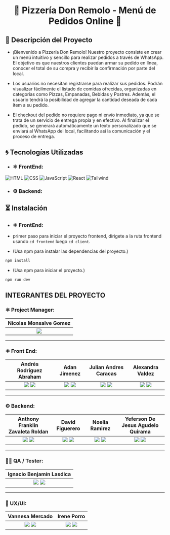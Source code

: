 <h1 align="center">🍕 Pizzería Don Remolo - Menú de Pedidos Online 🍕</h1>

## 📝 Descripción del Proyecto

- ¡Bienvenido a Pizzería Don Remolo! Nuestro proyecto consiste en crear un menú intuitivo y sencillo para realizar pedidos a través de WhatsApp. El objetivo es que nuestros clientes puedan armar su pedido en línea, conocer el total de su compra y recibir la confirmación por parte del local.

- Los usuarios no necesitan registrarse para realizar sus pedidos. Podrán visualizar fácilmente el listado de comidas ofrecidas, organizadas en categorías como Pizzas, Empanadas, Bebidas y Postres. Además, el usuario tendrá la posibilidad de agregar la cantidad deseada de cada ítem a su pedido.

- El checkout del pedido no requiere pago ni envío inmediato, ya que se trata de un servicio de entrega propia y en efectivo. Al finalizar el pedido, se generará automáticamente un texto personalizado que se enviará al WhatsApp del local, facilitando así la comunicación y el proceso de entrega.

## 🌀 Tecnologías Utilizadas

- ### ⚛️ FrontEnd:

![HTML](https://img.shields.io/badge/HTML5-E34F26?style=for-the-badge&logo=HTML5&logoColor=white) 
![CSS](https://img.shields.io/badge/CSS3-1572B6?style=for-the-badge&logo=CSS3&logoColor=white) 
![JavaScript](https://img.shields.io/badge/JavaScript-F7DF1E?style=for-the-badge&logo=JavaScript&logoColor=black) 
![React](https://img.shields.io/badge/React-61DAFB?style=for-the-badge&logo=React&logoColor=white) 
![Tailwind](https://img.shields.io/badge/-Tailwind-06B6D4?logo=tailwind-css&logoColor=white&style=for-the-badge)

- ### ⚙️ Backend:

## ⏳ Instalación

- ### ⚛️ FrontEnd:
- primer paso para iniciar el proyecto frontend, dirigete a la ruta frontend usando `cd frontend` luego `cd client`.

- (Usa npm para instalar las dependencias del proyecto.)

```bash
npm install
```

- (Usa npm para iniciar el proyecto.)

```bash
npm run dev
```


 ## INTEGRANTES DEL PROYECTO

  ### ⚛️ Project Manager:

| **Nicolas Monsalve Gomez**|
|:-:|
|<a href="https://www.linkedin.com/in/nicolas-monsalve23/"><img src="https://img.shields.io/badge/linkedin%20-%230077B5.svg?&style=for-the-badge&logo=linkedin&logoColor=white"/></a> |
<hr/>

 ### ⚛️ Front End:

| **Andrés Rodríguez Abraham**| **Adan Jimenez**| **Julian Andres Caracas**| **Alexandra Valdez**|
|:-:|:-:|:-:|:-:|
| <a href="https://github.com/AndresRodriguez-98"><img src="https://img.shields.io/badge/github-%23121011.svg?&style=for-the-badge&logo=github&logoColor=white"/></a> <a href="https://www.linkedin.com/in/andresrodriguezabraham1998"><img src="https://img.shields.io/badge/linkedin%20-%230077B5.svg?&style=for-the-badge&logo=linkedin&logoColor=white"/></a> | <a href="https://github.com/adanj27"><img src="https://img.shields.io/badge/github-%23121011.svg?&style=for-the-badge&logo=github&logoColor=white"/></a> <a href="https://www.linkedin.com/in/adan-jimenez-dev/"><img src="https://img.shields.io/badge/linkedin%20-%230077B5.svg?&style=for-the-badge&logo=linkedin&logoColor=white"/></a> | <a href="https://github.com/julianandrescaracas0623"><img src="https://img.shields.io/badge/github-%23121011.svg?&style=for-the-badge&logo=github&logoColor=white"/></a> <a href="https://www.linkedin.com/in/julian-andres-caracas-sanchez-23886b237"><img src="https://img.shields.io/badge/linkedin%20-%230077B5.svg?&style=for-the-badge&logo=linkedin&logoColor=white"/></a> | <a href="https://github.com/AlexandraValdez"><img src="https://img.shields.io/badge/github-%23121011.svg?&style=for-the-badge&logo=github&logoColor=white"/></a> <a href="https://www.linkedin.com/in/alexandravaldezs"><img src="https://img.shields.io/badge/linkedin%20-%230077B5.svg?&style=for-the-badge&logo=linkedin&logoColor=white"/></a> |
<hr/>

### ⚙️ Backend:

| **Anthony Franklin Zavaleta Roldan**| **David Figuerero**| **Noelia Ramirez**| **Yeferson De Jesus Agudelo Quirama**|
|:-:|:-:|:-:|:-:|
| <a href="https://github.com/One-For-Alls"><img src="https://img.shields.io/badge/github-%23121011.svg?&style=for-the-badge&logo=github&logoColor=white"/></a> <a href="https://www.linkedin.com/in/anthony-franklin-zavaleta-roldan-1a232523b"><img src="https://img.shields.io/badge/linkedin%20-%230077B5.svg?&style=for-the-badge&logo=linkedin&logoColor=white"/></a> | <a href="https://github.com/Davidfi34"><img src="https://img.shields.io/badge/github-%23121011.svg?&style=for-the-badge&logo=github&logoColor=white"/></a> <a href="https://www.linkedin.com/in/david-figuerero-developer"><img src="https://img.shields.io/badge/linkedin%20-%230077B5.svg?&style=for-the-badge&logo=linkedin&logoColor=white"/></a> | <a href="https://github.com/NoeliaDRamirez"><img src="https://img.shields.io/badge/github-%23121011.svg?&style=for-the-badge&logo=github&logoColor=white"/></a> <a href="https://www.linkedin.com/in/noelia-dolores-ramirez"><img src="https://img.shields.io/badge/linkedin%20-%230077B5.svg?&style=for-the-badge&logo=linkedin&logoColor=white"/></a> | <a href="https://github.com/Yf3rs0n"><img src="https://img.shields.io/badge/github-%23121011.svg?&style=for-the-badge&logo=github&logoColor=white"/></a> <a href="https://www.linkedin.com/in/yeferson-de-jesus-agudelo-quirama"><img src="https://img.shields.io/badge/linkedin%20-%230077B5.svg?&style=for-the-badge&logo=linkedin&logoColor=white"/></a> |
<hr/>

### 🕵️‍♂️ QA / Tester:

| **Ignacio Benjamín Lasdica**| 
|:-:|
| <a href="https://github.com/lasdicanacho1"><img src="https://img.shields.io/badge/github-%23121011.svg?&style=for-the-badge&logo=github&logoColor=white"/></a> <a href="https://www.linkedin.com/in/lasdicaignacio"><img src="https://img.shields.io/badge/linkedin%20-%230077B5.svg?&style=for-the-badge&logo=linkedin&logoColor=white"/></a> | 
<hr/>

### 🎨 UX/UI:

| **Vannesa Mercado**| **Irene Porro**|
|:-:|:-:|
|<a href="https://www.behance.net/vannesamercado"><img src="https://img.shields.io/badge/Behance-1769ff?style=for-the-badge&logo=behance&logoColor=white"/></a>  <a href="https://www.linkedin.com/in/vannesamercado"><img src="https://img.shields.io/badge/linkedin%20-%230077B5.svg?&style=for-the-badge&logo=linkedin&logoColor=white"/></a> | <a href="https://www.behance.net/ireneporro16"><img src="https://img.shields.io/badge/Behance-1769ff?style=for-the-badge&logo=behance&logoColor=white"/></a> <a href="https://www.linkedin.com/in/ireneporro16"><img src="https://img.shields.io/badge/linkedin%20-%230077B5.svg?&style=for-the-badge&logo=linkedin&logoColor=white"/></a> |